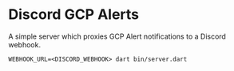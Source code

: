 # Discord GCP Alerts

A simple server which proxies GCP Alert notifications to a Discord webhook.

```
WEBHOOK_URL=<DISCORD_WEBHOOK> dart bin/server.dart
```

